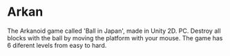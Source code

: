 # Arkan
The Arkanoid game called 'Ball in Japan', made in Unity 2D. PC. 
Destroy all blocks with the ball by moving the platform with your mouse. 
The game has 6 diferent levels from easy to hard.
